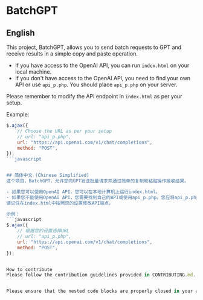 # BatchGPT

## English

This project, BatchGPT, allows you to send batch requests to GPT and receive results in a simple copy and paste operation.

- If you have access to the OpenAI API, you can run `index.html` on your local machine. 
- If you don't have access to the OpenAI API, you need to find your own API or use `api_p.php`. You should place `api_p.php` on your server.

Please remember to modify the API endpoint in `index.html` as per your setup.

Example:

```javascript
$.ajax({
    // Choose the URL as per your setup
    // url: "api_p.php",          
    url: "https://api.openai.com/v1/chat/completions",
    method: "POST",
});
```javascript


## 简体中文 (Chinese Simplified)
这个项目，BatchGPT，允许您向GPT发送批量请求并通过简单的复制和粘贴操作接收结果。

- 如果您可以使用OpenAI API，您可以在本地计算机上运行index.html。
- 如果您不能使用OpenAI API，您需要找到自己的API或使用api_p.php。您应将api_p.php放置在您的服务器上。
请记住在index.html中按照您的设置修改API端点。

示例：
```javascript
$.ajax({
    // 根据您的设置选择URL
    // url: "api_p.php",          
    url: "https://api.openai.com/v1/chat/completions",
    method: "POST",
});


How to contribute
Please follow the contribution guidelines provided in CONTRIBUTING.md. We welcome and appreciate any and all contributions.


Please ensure that the nested code blocks are properly closed in your actual markdown file. The markdown formatting for nested code blocks might not be rendered correctly in this output.
